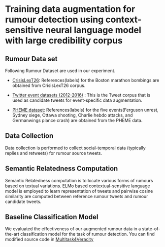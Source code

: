 # Training data augmentation for rumour detection using context-sensitive neural language model with large credibility corpus

## Rumour Data set

Following Rumour Dataset are used in our experiment.

* [CrisisLexT26](https://github.com/sajao/CrisisLex/tree/master/data/CrisisLexT26): References(labels) for the Boston marathon bombings are obtained from CrisisLexT26 corpus.

* [Twitter event datasets (2012-2016)](https://figshare.com/articles/Twitter_event_datasets_2012-2016_/5100460) : This is the Tweet corpus that is used as candidate tweets for event-specific data augmentation. 

* [PHEME dataset](https://figshare.com/articles/PHEME_dataset_for_Rumour_Detection_and_Veracity_Classification/6392078): References(labels) for the five events(Ferguson unrest, Sydney siege, Ottawa shooting, Charlie hebdo attacks, and Germanwings plance crash) are obtained from the PHEME data.

## Data Collection

Data collection is performed to collect social-temporal data (typically replies and retweets) for rumour source tweets.

## Semantic Relatedness Computation

Semantic Relatedness computation is to locate various forms of rumours based on textual variations. 
ELMo based contextual-sensitive language model is employed to learn representation of tweets and 
pairwise cosine similarity are computed between reference rumour tweets and rumour candidate tweets.

## Baseline Classification Model

We evaluated the effectiveness of our augmented rumour data in a state-of-the-art classification model for the task of rumour detection. You can find modified source code in [Multitask4Veracity](https://github.com/soojihan/Multitask4Veracity)
